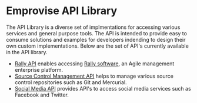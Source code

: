 Emprovise API Library
=============

The API Library is a diverse set of implmentations for accessing various services and general purpose tools. The API is intended to provide easy to consume solutions and examples for developers indending to design their own custom implementations. Below are the set of API's currently available in the API library.

+ [Rally API](rally-api/README.md) enables accessing [Rally software](https://www.rallydev.com/), an Agile management enterprise platform.
+ [Source Control Management API](scm-api/README.md) helps to manage various source control repositories such as Git and Mercurial.
+ [Social Media API](socialmedia-api/README.md) provides API's to access social media services such as Facebook and Twitter.

